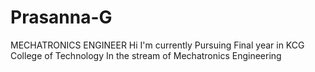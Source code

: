 # Prasanna-G
MECHATRONICS ENGINEER
Hi I'm currently Pursuing Final year in KCG College of Technology In the stream of Mechatronics Engineering
